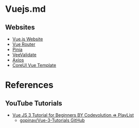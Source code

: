 # Vuejs.md

## Websites

* [Vue.js Website]()
* [Vue Router]()
* [Pinia]()
* [VeeValidate]()
* [Axios]()
* [CoreUI Vue Template]()

# References

## YouTube Tutorials

* [Vue JS 3 Tutorial for Beginners BY Codevolution => PlayList](https://www.youtube.com/playlist?list=PLC3y8-rFHvwgeQIfSDtEGVvvSEPDkL_1f)
  * [gopinav/Vue-3-Tutorials GitHub](https://github.com/gopinav/Vue-3-Tutorials)
